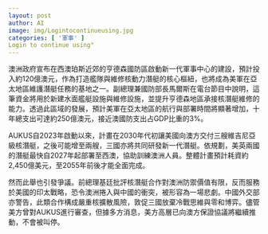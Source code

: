 ```yaml
---
layout: post
author: AI
image: img/Logintocontinueusing.jpg
categories: [ '軍事' ]
Login to continue using"
---
```

澳洲政府宣布在西澳珀斯近郊的亨德森國防區啟動新一代軍事中心的建設，預計投入約120億澳元，作為打造艦隊與維修核動力潛艇的核心樞紐，也將成為美軍在亞太地區維護潛艇任務的基地之一。副總理兼國防部長馬爾斯在電台節目中說明，這筆資金將用於新建水面艦艇設施與維修設施，並提升亨德森地區承接核潛艇維修的能力。透過此區域的發展，預計美軍在亞太地區的航行與部署時間將顯著增加，十年總支出可達約250億澳元，接近澳國防支出占GDP比重的3%。

AUKUS自2023年啟動以來，計畫在2030年代初讓美國向澳方交付三艘維吉尼亞級核潛艇，之後可能增至兩艘，三國亦將共同研發新一代潛艇。依規劃，美英兩國的潛艇最快自2027年起部署至西澳，協助訓練澳洲人員。整體計畫預計耗資約2,450億美元，至2055年前後才能全面完成。

然而此舉也引發爭議。前總理基廷批評核潛艇合作對澳洲防禦價值有限，反而服務於美國的印太戰略，恐令澳洲捲入與中國的衝突，被形容為一場悲劇。中國外交部亦警告，此類合作構成嚴重核擴散風險，敦促三國放棄冷戰思維與零和博弈。儘管美方曾對AUKUS進行審查，但據多方消息，美方高層已向澳方保證協議將繼續推動，不會被叫停。